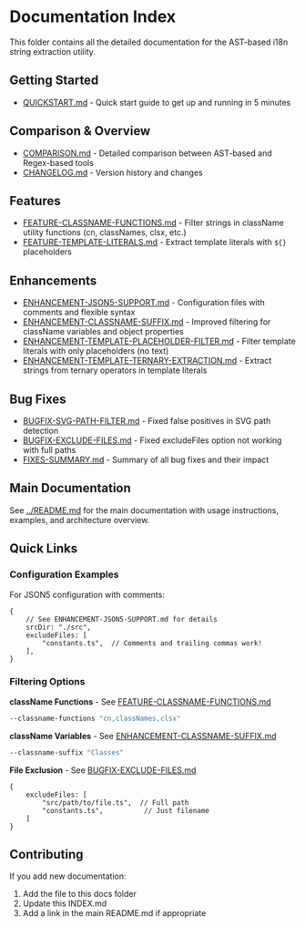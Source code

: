 # Documentation Index

This folder contains all the detailed documentation for the AST-based i18n string extraction utility.

## Getting Started

- [QUICKSTART.md](QUICKSTART.md) - Quick start guide to get up and running in 5 minutes

## Comparison & Overview

- [COMPARISON.md](COMPARISON.md) - Detailed comparison between AST-based and Regex-based tools
- [CHANGELOG.md](CHANGELOG.md) - Version history and changes

## Features

- [FEATURE-CLASSNAME-FUNCTIONS.md](FEATURE-CLASSNAME-FUNCTIONS.md) - Filter strings in className utility functions (cn, classNames, clsx, etc.)
- [FEATURE-TEMPLATE-LITERALS.md](FEATURE-TEMPLATE-LITERALS.md) - Extract template literals with `${}` placeholders

## Enhancements

- [ENHANCEMENT-JSON5-SUPPORT.md](ENHANCEMENT-JSON5-SUPPORT.md) - Configuration files with comments and flexible syntax
- [ENHANCEMENT-CLASSNAME-SUFFIX.md](ENHANCEMENT-CLASSNAME-SUFFIX.md) - Improved filtering for className variables and object properties
- [ENHANCEMENT-TEMPLATE-PLACEHOLDER-FILTER.md](ENHANCEMENT-TEMPLATE-PLACEHOLDER-FILTER.md) - Filter template literals with only placeholders (no text)
- [ENHANCEMENT-TEMPLATE-TERNARY-EXTRACTION.md](ENHANCEMENT-TEMPLATE-TERNARY-EXTRACTION.md) - Extract strings from ternary operators in template literals

## Bug Fixes

- [BUGFIX-SVG-PATH-FILTER.md](BUGFIX-SVG-PATH-FILTER.md) - Fixed false positives in SVG path detection
- [BUGFIX-EXCLUDE-FILES.md](BUGFIX-EXCLUDE-FILES.md) - Fixed excludeFiles option not working with full paths
- [FIXES-SUMMARY.md](FIXES-SUMMARY.md) - Summary of all bug fixes and their impact

## Main Documentation

See [../README.md](../README.md) for the main documentation with usage instructions, examples, and architecture overview.

## Quick Links

### Configuration Examples

For JSON5 configuration with comments:
```json5
{
    // See ENHANCEMENT-JSON5-SUPPORT.md for details
    srcDir: "./src",
    excludeFiles: [
        "constants.ts",  // Comments and trailing commas work!
    ],
}
```

### Filtering Options

**className Functions** - See [FEATURE-CLASSNAME-FUNCTIONS.md](FEATURE-CLASSNAME-FUNCTIONS.md)
```bash
--classname-functions "cn,classNames,clsx"
```

**className Variables** - See [ENHANCEMENT-CLASSNAME-SUFFIX.md](ENHANCEMENT-CLASSNAME-SUFFIX.md)
```bash
--classname-suffix "Classes"
```

**File Exclusion** - See [BUGFIX-EXCLUDE-FILES.md](BUGFIX-EXCLUDE-FILES.md)
```json5
{
    excludeFiles: [
        "src/path/to/file.ts",  // Full path
        "constants.ts",          // Just filename
    ]
}
```

## Contributing

If you add new documentation:
1. Add the file to this docs folder
2. Update this INDEX.md
3. Add a link in the main README.md if appropriate
